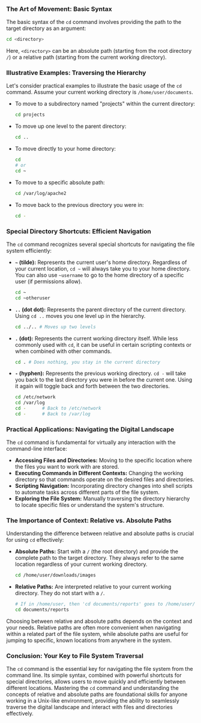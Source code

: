 ### The Art of Movement: Basic Syntax

The basic syntax of the `cd` command involves providing the path to the target directory as an argument:

```bash
cd <directory>
```

Here, `<directory>` can be an absolute path (starting from the root directory `/`) or a relative path (starting from the current working directory).

### Illustrative Examples: Traversing the Hierarchy

Let's consider practical examples to illustrate the basic usage of the `cd` command. Assume your current working directory is `/home/user/documents`.

- To move to a subdirectory named "projects" within the current directory:

  ```bash
  cd projects
  ```

- To move up one level to the parent directory:

  ```bash
  cd ..
  ```

- To move directly to your home directory:

  ```bash
  cd
  # or
  cd ~
  ```

- To move to a specific absolute path:

  ```bash
  cd /var/log/apache2
  ```

- To move back to the previous directory you were in:

  ```bash
  cd -
  ```

### Special Directory Shortcuts: Efficient Navigation

The `cd` command recognizes several special shortcuts for navigating the file system efficiently:

- **`~` (tilde):** Represents the current user's home directory. Regardless of your current location, `cd ~` will always take you to your home directory. You can also use `~username` to go to the home directory of a specific user (if permissions allow).

  ```bash
  cd ~
  cd ~otheruser
  ```

- **`..` (dot dot):** Represents the parent directory of the current directory. Using `cd ..` moves you one level up in the hierarchy.

  ```bash
  cd ../.. # Moves up two levels
  ```

- **`.` (dot):** Represents the current working directory itself. While less commonly used with `cd`, it can be useful in certain scripting contexts or when combined with other commands.

  ```bash
  cd . # Does nothing, you stay in the current directory
  ```

- **`-` (hyphen):** Represents the previous working directory. `cd -` will take you back to the last directory you were in before the current one. Using it again will toggle back and forth between the two directories.

  ```bash
  cd /etc/network
  cd /var/log
  cd -      # Back to /etc/network
  cd -      # Back to /var/log
  ```

### Practical Applications: Navigating the Digital Landscape

The `cd` command is fundamental for virtually any interaction with the command-line interface:

- **Accessing Files and Directories:** Moving to the specific location where the files you want to work with are stored.
- **Executing Commands in Different Contexts:** Changing the working directory so that commands operate on the desired files and directories.
- **Scripting Navigation:** Incorporating directory changes into shell scripts to automate tasks across different parts of the file system.
- **Exploring the File System:** Manually traversing the directory hierarchy to locate specific files or understand the system's structure.

### The Importance of Context: Relative vs. Absolute Paths

Understanding the difference between relative and absolute paths is crucial for using `cd` effectively:

- **Absolute Paths:** Start with a `/` (the root directory) and provide the complete path to the target directory. They always refer to the same location regardless of your current working directory.

  ```bash
  cd /home/user/downloads/images
  ```

- **Relative Paths:** Are interpreted relative to your current working directory. They do not start with a `/`.

  ```bash
  # If in /home/user, then 'cd documents/reports' goes to /home/user/documents/reports
  cd documents/reports
  ```

Choosing between relative and absolute paths depends on the context and your needs. Relative paths are often more convenient when navigating within a related part of the file system, while absolute paths are useful for jumping to specific, known locations from anywhere in the system.

### Conclusion: Your Key to File System Traversal

The `cd` command is the essential key for navigating the file system from the command line. Its simple syntax, combined with powerful shortcuts for special directories, allows users to move quickly and efficiently between different locations. Mastering the `cd` command and understanding the concepts of relative and absolute paths are foundational skills for anyone working in a Unix-like environment, providing the ability to seamlessly traverse the digital landscape and interact with files and directories effectively.
